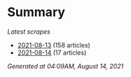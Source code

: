 # Summary
*Latest scrapes*
* [2021-08-13](https://github.com/nuuuwan/news_lk/blob/data/news_lk.2021-08-13.json) (158 articles)
* [2021-08-14](https://github.com/nuuuwan/news_lk/blob/data/news_lk.2021-08-14.json) (17 articles)

*Generated at 04:09AM, August 14, 2021*
